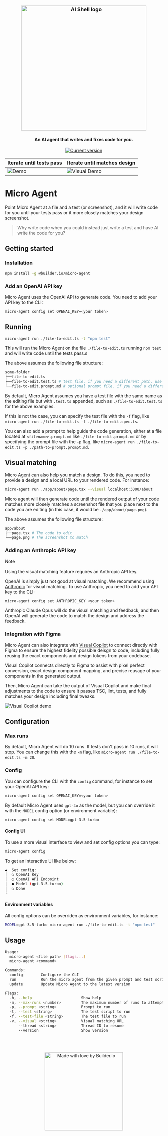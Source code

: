 <h3 align="center">
   <picture>
      <source media="(prefers-color-scheme: dark)" srcset="https://cdn.builder.io/api/v1/image/assets%2FYJIGb4i01jvw0SRdL5Bt%2F4d36bc052c4340f997dd61eb19c1c64b">
      <img width="400" alt="AI Shell logo" src="https://cdn.builder.io/api/v1/image/assets%2FYJIGb4i01jvw0SRdL5Bt%2F1a718d297d644fce90f33e93b7e4061f">
    </picture>
</h3>

<h4 align="center">
   An AI agent that writes and fixes code for you.
</h4>

<p align="center">
   <a href="https://www.npmjs.com/package/@builder.io/micro-agent"><img src="https://img.shields.io/npm/v/@builder.io/micro-agent" alt="Current version"></a>
</p>

| Iterate until tests pass                                                                                     | Iterate until matches design                                                                                        |
| ------------------------------------------------------------------------------------------------------------ | ------------------------------------------------------------------------------------------------------------------- |
| ![Demo](https://cdn.builder.io/api/v1/file/assets%2FYJIGb4i01jvw0SRdL5Bt%2F4e8b02abb3e044118f070d9a7253003e) | ![Visual Demo](https://cdn.builder.io/api/v1/file/assets%2FYJIGb4i01jvw0SRdL5Bt%2Fe90f6d4158b44a8fb9adeee3be3dbe82) |

# Micro Agent

Point Micro Agent at a file and a test (or screenshot), and it will write code for you until your tests pass or it more closely matches your design screenshot.

> Why write code when you could instead just write a test and have AI write the code for you?

## Getting started

### Installation

```bash
npm install -g @builder.io/micro-agent
```

### Add an OpenAI API key

Micro Agent uses the OpenAI API to generate code. You need to add your API key to the CLI:

```bash
micro-agent config set OPENAI_KEY=<your token>
```

## Running

```bash
micro-agent run ./file-to-edit.ts -t "npm test"
```

This will run the Micro Agent on the file `./file-to-edit.ts` running `npm test` and will write code until the tests pass.s

The above assumes the following file structure:

```bash
some-folder
├──file-to-edit.ts
├──file-to-edit.test.ts # test file. if you need a different path, use the -t argument
└──file-to-edit.prompt.md # optional prompt file. if you need a different path, use the -p argument
```

By default, Micro Agent assumes you have a test file with the same name as the editing file but with `.test.ts` appended, such as `./file-to-edit.test.ts` for the above examples.

If this is not the case, you can specify the test file with the `-f` flag, like `micro-agent run ./file-to-edit.ts -f ./file-to-edit.spec.ts`.

You can also add a prompt to help guide the code generation, either at a file located at `<filename>.prompt.md` like `./file-to-edit.prompt.md` or by specifying the prompt file with the `-p` flag, like `micro-agent run ./file-to-edit.ts -p ./path-to-prompt.prompt.md`.

## Visual matching

Micro Agent can also help you match a design. To do this, you need to provide a design and a local URL to your rendered code. For instance:

```bash
micro-agent run ./app/about/page.tsx --visual localhost:3000/about
```

Micro agent will then generate code until the rendered output of your code matches more closely matches a screenshot file that you place next to the code you are editing (in this case, it would be `./app/about/page.png`).

The above assumes the following file structure:

```bash
app/about
├──page.tsx # The code to edit
└──page.png # The screenshot to match
```

### Adding an Anthropic API key

> [!NOTE]
> Using the visual matching feature requires an Anthropic API key.

OpenAI is simply just not good at visual matching. We recommend using [Anthropic](https://anthropic.com/) for visual matching. To use Anthropic, you need to add your API key to the CLI:

```bash
micro-agent config set ANTHROPIC_KEY <your token>
```

Anthropic Claude Opus will do the visual matching and feedback, and then OpenAI will generate the code to match the design and address the feedback.

### Integration with Figma

Micro Agent can also integrate with [Visual Copilot](https://www.builder.io/c/docs/visual-copilot) to connect directly with Figma to ensure the highest fidelity possible deisgn to code, including fully reusing the exact components and design tokens from your codebase.

Visual Copilot connects directly to Figma to assist with pixel perfect conversion, exact design component mapping, and precise reusage of your components in the generated output.

Then, Micro Agent can take the output of Visual Copilot and make final adjustments to the code to ensure it passes TSC, lint, tests, and fully matches your design including final tweaks.

![Visual Copilot demo](https://cdn.builder.io/api/v1/file/assets%2FYJIGb4i01jvw0SRdL5Bt%2F965d6a606cc54bc1bf7f1fd7a424a3eb)

## Configuration

### Max runs

By default, Micro Agent will do 10 runs. If tests don't pass in 10 runs, it will stop. You can change this with the `-m` flag, like `micro-agent run ./file-to-edit.ts -m 20`.

### Config

You can configure the CLI with the `config` command, for instance to set your OpenAI API key:

```bash
micro-agent config set OPENAI_KEY=<your token>
```

By default Micro Agent uses `gpt-4o` as the model, but you can override it with the `MODEL` config option (or environment variable):

```bash
micro-agent config set MODEL=gpt-3.5-turbo
```

#### Config UI

To use a more visual interface to view and set config options you can type:

```bash
micro-agent config
```

To get an interactive UI like below:

```bash
◆  Set config:
│  ○ OpenAI Key
│  ○ OpenAI API Endpoint
│  ● Model (gpt-3.5-turbo)
│  ○ Done
└
```

#### Environment variables

All config options can be overriden as environment variables, for instance:

```bash
MODEL=gpt-3.5-turbo micro-agent run ./file-to-edit.ts -t "npm test"
```

## Usage

```bash
Usage:
  micro-agent <file path> [flags...]
  micro-agent <command>

Commands:
  config        Configure the CLI
  run           Run the micro agent from the given prompt and test script.
  update        Update Micro Agent to the latest version

Flags:
  -h, --help                      Show help
  -m, --max-runs <number>         The maximum number of runs to attempt
  -p, --prompt <string>           Prompt to run
  -t, --test <string>             The test script to run
  -f, --test-file <string>        The test file to run
  -v, --visual <string>           Visual matching URL
      --thread <string>           Thread ID to resume
      --version                   Show version
```

<br><br>

<p align="center">
   <a href="https://www.builder.io/m/developers">
      <picture>
         <source media="(prefers-color-scheme: dark)" srcset="https://user-images.githubusercontent.com/844291/230786554-eb225eeb-2f6b-4286-b8c2-535b1131744a.png">
         <img width="250" alt="Made with love by Builder.io" src="https://user-images.githubusercontent.com/844291/230786555-a58479e4-75f3-4222-a6eb-74c5af953eac.png">
       </picture>
   </a>
</p>
